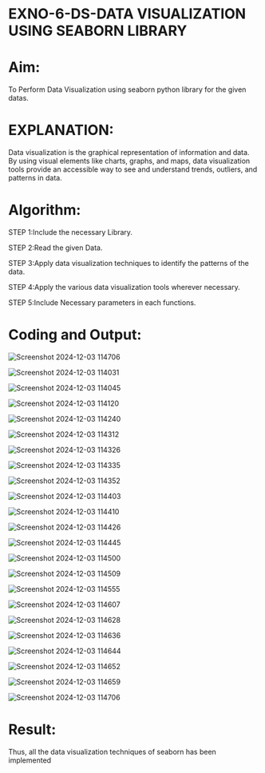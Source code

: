 # EXNO-6-DS-DATA VISUALIZATION USING SEABORN LIBRARY

# Aim:
  To Perform Data Visualization using seaborn python library for the given datas.

# EXPLANATION:
Data visualization is the graphical representation of information and data. By using visual elements like charts, graphs, and maps, data visualization tools provide an accessible way to see and understand trends, outliers, and patterns in data.

# Algorithm:
STEP 1:Include the necessary Library.

STEP 2:Read the given Data.

STEP 3:Apply data visualization techniques to identify the patterns of the data.

STEP 4:Apply the various data visualization tools wherever necessary.

STEP 5:Include Necessary parameters in each functions.

# Coding and Output:


![Screenshot 2024-12-03 114706](https://github.com/user-attachments/assets/7326d3d0-b9e6-4c77-9163-735691b0a903)

![Screenshot 2024-12-03 114031](https://github.com/user-attachments/assets/45a03ab9-6f98-495b-a33d-afae5d681710)

![Screenshot 2024-12-03 114045](https://github.com/user-attachments/assets/6abe37e1-ea24-4f54-b4bf-74b59eefc79d)

![Screenshot 2024-12-03 114120](https://github.com/user-attachments/assets/4cd77ee5-7a6a-4bca-8470-0e08b60d6892)

![Screenshot 2024-12-03 114240](https://github.com/user-attachments/assets/ea8bc187-ea04-4b89-bbd3-8420bc46f46d)

![Screenshot 2024-12-03 114312](https://github.com/user-attachments/assets/35cd6dcb-3d00-47f9-8c20-6b089c3c4fb4)

![Screenshot 2024-12-03 114326](https://github.com/user-attachments/assets/999bae7a-4602-45ca-92f0-4dad2f424177)

![Screenshot 2024-12-03 114335](https://github.com/user-attachments/assets/5f280fcf-5d23-4322-8449-d1cebf24bd2b)

![Screenshot 2024-12-03 114352](https://github.com/user-attachments/assets/cef471f0-ad06-43ea-97d9-872e37131406)

![Screenshot 2024-12-03 114403](https://github.com/user-attachments/assets/13e415f6-1640-4d78-9383-0a7777692c49)

![Screenshot 2024-12-03 114410](https://github.com/user-attachments/assets/2f747bc4-0d3f-4f31-afe9-d4267aa61c5a)

![Screenshot 2024-12-03 114426](https://github.com/user-attachments/assets/c862b6f4-5192-4ff9-87a0-5d17a0641f3f)

![Screenshot 2024-12-03 114445](https://github.com/user-attachments/assets/92f307f2-c503-496b-b47f-1b2adcbe637f)

![Screenshot 2024-12-03 114500](https://github.com/user-attachments/assets/f8bd2c2f-0135-4765-901f-7750d802d4f1)


![Screenshot 2024-12-03 114509](https://github.com/user-attachments/assets/0d4d2a7c-f422-4d14-bad7-e28afadcd1ed)

![Screenshot 2024-12-03 114555](https://github.com/user-attachments/assets/80f78dbb-0789-4457-9ecc-e9e20599985b)

![Screenshot 2024-12-03 114607](https://github.com/user-attachments/assets/c7ddd3ae-472e-45b2-beb4-191750bba716)

![Screenshot 2024-12-03 114628](https://github.com/user-attachments/assets/afe1ddbe-56ce-4152-a6e2-724e91120851)

![Screenshot 2024-12-03 114636](https://github.com/user-attachments/assets/4ea5c6c0-56fe-49a0-b21c-576da6d8d43d)

![Screenshot 2024-12-03 114644](https://github.com/user-attachments/assets/9179c549-b254-4138-8a17-74d77de9a371)

![Screenshot 2024-12-03 114652](https://github.com/user-attachments/assets/543e50a9-d4e0-4ab2-b9e2-240adf0ebd35)

![Screenshot 2024-12-03 114659](https://github.com/user-attachments/assets/9345d514-8606-4454-a8b7-23008f43e959)

![Screenshot 2024-12-03 114706](https://github.com/user-attachments/assets/87b96b60-6b49-4dc0-a2bb-642e144ba1ec)



# Result:

Thus, all the data visualization techniques of seaborn has been implemented
